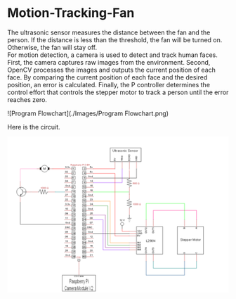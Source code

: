 # Motion-Tracking-Fan
The ultrasonic sensor measures the distance between the fan and the person. If the distance 
is less than the threshold, the fan will be turned on. Otherwise, the fan will stay off.  
For motion detection, a camera is used to detect and track human faces. First, the camera captures raw images from the environment. Second, 
OpenCV processes the images and outputs the current position of each face. By comparing the 
current position of each face and the desired position, an error is calculated. Finally, 
the P controller determines the control effort that controls the stepper motor to track a 
person until the error reaches zero. 

![Program Flowchart](./Images/Program Flowchart.png)

Here is the circuit. 

![Circuit](./Images/Circuit.png)

